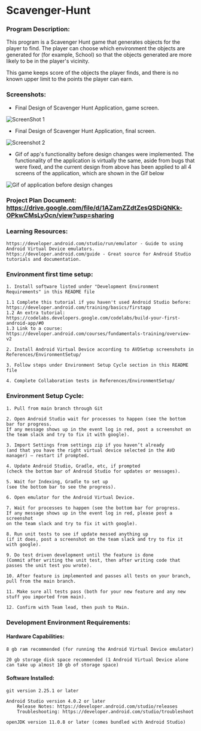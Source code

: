 # Scavenger-Hunt


### Program Description: 

This program is a Scavenger Hunt game that generates objects for the player to find. The player can choose which environment the objects are generated for (for example, School) so that the objects generated are more likely to be in the player's vicinity.

This game keeps score of the objects the player finds, and there is no known upper limit to the points the player can earn.


### Screenshots:

- Final Design of Scavenger Hunt Application, game screen.

![ScreenShot 1](https://github.com/jmattgiroux/scavenger-hunt/blob/master/Screenshot1.png)

- Final Design of Scavenger Hunt Application, final screen.

![Screenshot 2](https://github.com/jmattgiroux/scavenger-hunt/blob/master/Screenshot2.png)

- Gif of app's functionality before design changes were implemented. The functionality of the application is virtually the same, aside from bugs that were fixed, and the current design from above has been applied to all 4 screens of the application, which are shown in the Gif below

![Gif of application before design changes](https://github.com/jmattgiroux/scavenger-hunt/blob/master/application.gif)



### Project Plan Document: https://drive.google.com/file/d/1AZamZZdtZesQSDiQNKk-OPkwCMsLyOcn/view?usp=sharing

### Learning Resources: 
	https://developer.android.com/studio/run/emulator - Guide to using Android Virtual Device emulators.
	https://developer.android.com/guide - Great source for Android Studio tutorials and documentation.

### Environment first time setup:

    1. Install software listed under "Development Environment Requirements" in this README file
	
	1.1 Complete this tutorial if you haven't used Android Studio before: https://developer.android.com/training/basics/firstapp
	1.2 An extra tutorial: https://codelabs.developers.google.com/codelabs/build-your-first-android-app/#0
	1.3 Link to a course: https://developer.android.com/courses/fundamentals-training/overview-v2
	
    2. Install Android Virtual Device according to AVDSetup screenshots in References/EnvironmentSetup/
	
    3. Follow steps under Environment Setup Cycle section in this README file
	
    4. Complete Collaboration tests in References/EnvironmentSetup/ 


### Environment Setup Cycle:

    1. Pull from main branch through Git
	
    2. Open Android Studio wait for processes to happen (see the bottom bar for progress. 
	If any message shows up in the event log in red, post a screenshot on the team slack and try to fix it with google).
    
	3. Import Settings from settings zip if you haven’t already 
	(and that you have the right virtual device selected in the AVD manager) – restart if prompted.
    
	4. Update Android Studio, Gradle, etc, if prompted 
	(check the bottom bar of Android Studio for updates or messages).

    5. Wait for Indexing, Gradle to set up 
	(see the bottom bar to see the progress).

    6. Open emulator for the Android Virtual Device.

    7. Wait for processes to happen (see the bottom bar for progress. 
	If any message shows up in the event log in red, please post a screenshot 
	on the team slack and try to fix it with google).

    8. Run unit tests to see if update messed anything up 
	(if it does, post a screenshot on the team slack and try to fix it with google).

    9. Do test driven development until the feature is done 
	(Commit after writing the unit test, then after writing code that passes the unit test you wrote).

    10. After feature is implemented and passes all tests on your branch, pull from the main branch.

    11. Make sure all tests pass (both for your new feature and any new stuff you imported from main).

    12. Confirm with Team lead, then push to Main.

### Development Environment Requirements:
#### Hardware Capabilities:

    8 gb ram recommended (for running the Android Virtual Device emulator)

    20 gb storage disk space recommended (1 Android Virtual Device alone can take up almost 10 gb of storage space)

#### Software Installed:

    git version 2.25.1 or later

    Android Studio version 4.0.2 or later
		Release Notes: https://developer.android.com/studio/releases
		Troubleshooting: https://developer.android.com/studio/troubleshoot

    openJDK version 11.0.8 or later (comes bundled with Android Studio)

